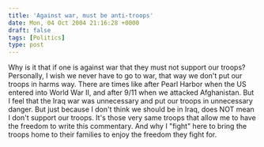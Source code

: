 ```yaml
---
title: 'Against war, must be anti-troops'
date: Mon, 04 Oct 2004 21:16:28 +0000
draft: false
tags: [Politics]
type: post
---
```


Why is it that if one is against war that they must not support our troops? Personally, I wish we never have to go to war, that way we don't put our troops in harms way. There are times like after Pearl Harbor when the US entered into World War II, and after 9/11 when we attacked Afghanistan. But I feel that the Iraq war was unnecessary and put our troops in unnecessary danger. But just because I don't think we should be in Iraq, does NOT mean I don't support our troops. It's those very same troops that allow me to have the freedom to write this commentary. And why I "fight" here to bring the troops home to their families to enjoy the freedom they fight for.